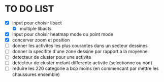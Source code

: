 TO DO LIST  
==========

- [X] input pour choisir libact
    - [X] multiple libacts
- [X] input pour choisir heatmap mode ou point mode
- [X] concerver zoom et position
- [ ] donner les activites les plus courantes dans un secteur dessines
- [ ] donner la specifite d'une zone dessine par rapport a la moyenne
- [ ] detecteur de cluster pour une activite
- [ ] detecteur de cluster melant differente activite (selectionne ou non)
- [ ] reduire les 220 categorie a bcp moins (en commencant par mettre les chaussures ensemble)
